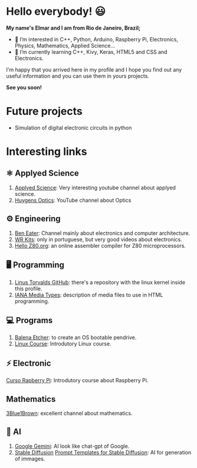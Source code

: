 # Hello everybody! 😃

**My name's Elmar and I am from Rio de Janeiro, Brazil;**
- 👀 I’m interested in C++, Python, Arduino, Raspberry Pi, Electronics, Physics, Mathematics, Applied Science...
- 🌱 I’m currently learning C++, Kivy, Keras, HTML5 and CSS and Electronics.

I'm happy that you arrived here in my profile and I hope you find out any useful information and you can use them in yours projects.

**See you soon!**

# Future projects

- Simulation of digital electronic circuits in python

# Interesting links

## ⚛ Applyed Science

1. [Applyed Science](https://www.youtube.com/@AppliedScience): Very interesting youtube channel about applyed science.
1. [Huygens Optics](https://www.youtube.com/@HuygensOptics): YouTube channel about Optics

## ⚙ Engineering

1. [Ben Eater](https://www.youtube.com/@BenEater): Channel mainly about electronics and computer architecture.
2. [WR Kits](https://www.youtube.com/@canalwrkits): only in portuguese, but very good videos about electronics.
3. [Hello Z80.org](https://clrhome.org/asm/): an online assembler compiler for Z80 microprocessors.

## 🖥️ Programming

1. [Linus Torvalds GitHub](https://github.com/torvalds): there's a repository with the linux kernel inside this profile.
2. [IANA Media Types](https://www.iana.org/assignments/media-types/media-types.xhtml): description of media files to use in HTML programming. 

## 💻 Programs

1. [Balena Etcher](https://etcher.balena.io/): to create an OS bootable pendrive.
2. [Linux Course](https://www.youtube.com/watch?v=6nN2EglOqCM&list=PLHz_AreHm4dlIXleu20uwPWFOSswqLYbV): Introdutory Linux course.

## ⚡ Electronic

[Curso Rapberry Pi](https://www.youtube.com/watch?v=X7WMSfEfZGg&list=PLHz_AreHm4dnGZ_nudmN4rvyLk2fHFRzy&index=2): Introdutory course about Raspberry Pi.

## Mathematics

[3Blue1Brown](https://www.youtube.com/@3blue1brown): excellent channel about mathematics.



## 🧠 AI

1. [Google Gemini](https://gemini.google.com): AI look like chat-gpt of Google.
2. [Stable Diffusion](https://stablediffusionweb.com/pt/app/image-to-image) [Prompt Templates for Stable Diffusion](https://github.com/Dalabad/stable-diffusion-prompt-templates): AI for generation of immages.

<!---
ElmarUhl/ElmarUhl is a ✨ special ✨ repository because its `README.md` (this file) appears on your GitHub profile.
You can click the Preview link to take a look at your changes.
--->

